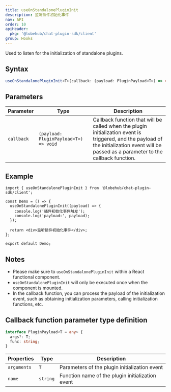 ```yaml
---
title: useOnStandalonePluginInit
description: 监听插件初始化事件
nav: API
order: 10
apiHeader:
  pkg: '@lobehub/chat-plugin-sdk/client'
group: Hooks
---
```


Used to listen for the initialization of standalone plugins.

## Syntax

```ts
useOnStandalonePluginInit<T>(callback: (payload: PluginPayload<T>) => void): void;
```

## Parameters

| Parameter  | Type                                  | Description                                                                                                                                                                                  |
| ---------- | ------------------------------------- | -------------------------------------------------------------------------------------------------------------------------------------------------------------------------------------------- |
| `callback` | `(payload: PluginPayload<T>) => void` | Callback function that will be called when the plugin initialization event is triggered, and the payload of the initialization event will be passed as a parameter to the callback function. |

## Example

```tsx | pure
import { useOnStandalonePluginInit } from '@lobehub/chat-plugin-sdk/client';

const Demo = () => {
  useOnStandalonePluginInit((payload) => {
    console.log('插件初始化事件触发');
    console.log('payload:', payload);
  });

  return <div>监听插件初始化事件</div>;
};

export default Demo;
```

## Notes

- Please make sure to `useOnStandalonePluginInit` within a React functional component.
- `useOnStandalonePluginInit` will only be executed once when the component is mounted.
- In the callback function, you can process the payload of the initialization event, such as obtaining initialization parameters, calling initialization functions, etc.

## Callback function parameter type definition

```ts
interface PluginPayload<T = any> {
  args?: T;
  func: string;
}
```

| Properties  | Type     | Description                                      |
| ----------- | -------- | ------------------------------------------------ |
| `arguments` | `T`      | Parameters of the plugin initialization event    |
| `name`      | `string` | Function name of the plugin initialization event |
